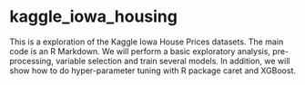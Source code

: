 # kaggle_iowa_housing
This is a exploration of the Kaggle Iowa House Prices datasets. 
The main code is an R Markdown.
We will perform a basic exploratory analysis, pre-processing, variable selection and train several models. In addition, we will show how to do hyper-parameter tuning with R package caret and XGBoost.
